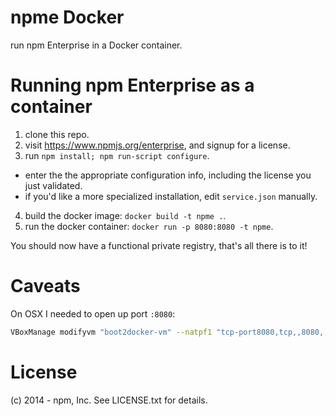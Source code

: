 # npme Docker

run npm Enterprise in a Docker container.

# Running npm Enterprise as a container

1. clone this repo.
2. visit https://www.npmjs.org/enterprise, and signup for a license.
3. run `npm install; npm run-script configure`.
  * enter the the appropriate configuration info, including the license you just validated.
  * if you'd like a more specialized installation, edit `service.json` manually.
4. build the docker image: `docker build -t npme .`.
5. run the docker container: `docker run -p 8080:8080 -t npme`.

You should now have a functional private registry, that's all there is to it!

# Caveats

On OSX I needed to open up port `:8080`:

```bash
VBoxManage modifyvm "boot2docker-vm" --natpf1 "tcp-port8080,tcp,,8080,,8080";
```

# License

(c) 2014 - npm, Inc. See LICENSE.txt for details.
